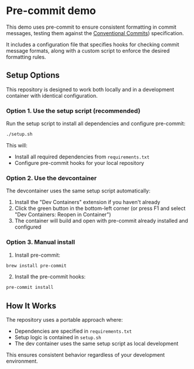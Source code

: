 # Pre-commit demo

This demo uses pre-commit to ensure consistent formatting in commit messages, testing them against the [Conventional Commits](https://www.conventionalcommits.org)) specification.

It includes a configuration file that specifies hooks for checking commit message formats, along with a custom script to enforce the desired formatting rules.

## Setup Options

This repository is designed to work both locally and in a development container with identical configuration.

### Option 1. Use the setup script (recommended)

Run the setup script to install all dependencies and configure pre-commit:

```sh
./setup.sh
```

This will:
- Install all required dependencies from `requirements.txt`
- Configure pre-commit hooks for your local repository

### Option 2. Use the devcontainer

The devcontainer uses the same setup script automatically:

1. Install the "Dev Containers" extension if you haven't already
2. Click the green button in the bottom-left corner (or press F1 and select "Dev Containers: Reopen in Container")
3. The container will build and open with pre-commit already installed and configured

### Option 3. Manual install

1. Install pre-commit:
```sh
brew install pre-commit
```

2. Install the pre-commit hooks:
```sh
pre-commit install
```

## How It Works

The repository uses a portable approach where:
- Dependencies are specified in `requirements.txt`
- Setup logic is contained in `setup.sh`
- The dev container uses the same setup script as local development

This ensures consistent behavior regardless of your development environment.
